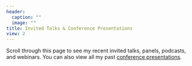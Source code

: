 ```yaml
---
header:
  caption: ""
  image: ""
title: Invited Talks & Conference Presentations
view: 2
---
```


Scroll through this page to see my recent invited talks, panels, podcasts, and webinars. You can also view all my past [conference presentations](https://jnix.netlify.app/talk/conference_presentations/). 